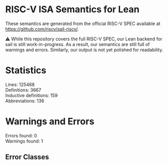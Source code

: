 # RISC-V ISA Semantics for Lean

These semantics are generated from the official RISC-V SPEC available at
https://github.com/riscv/sail-riscv/.

⚠️ While this repository covers the full RISC-V SPEC, our Lean backend for sail
is still work-in-progress. As a result, our semantics are still full of warnings
and errors. Similarly, our output is not yet polished for readability.
# Statistics

Lines: 125468  
Definitions: 3667  
Inductive definitions: 159  
Abbreviations: 136  

# Warnings and Errors

Errors found: 0  
Warnings found: 1  

## Error Classes

